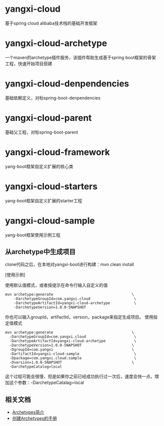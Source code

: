 # yangxi-cloud
基于spring cloud alibaba技术栈的基础开发框架


# yangxi-cloud-archetype
一个maven的archetype插件服务，该插件帮助生成基于spring boot框架的骨架工程，快速开始项目搭建

# yangxi-cloud-denpendencies
基础依赖定义，对标spring-boot-denpendencies

# yangxi-cloud-parent
基础父工程，对标spring-boot-parent

# yangxi-cloud-framework
yang-boot框架自定义扩展的核心类

# yangxi-cloud-starters
yang-boot框架自定义扩展的starter工程

# yangxi-cloud-sample
yang-boot框架使用示例工程

## 从archetype中生成项目
clone代码之后，在本地对yangxi-boot进行构建：mvn clean install

[使用示例]

使用默认值模式，或者按提示在命令行输入自定义的值
```
mvn archetype:generate                                    \
	-DarchetypeGroupId=com.yangxi.cloud                    \
	-DarchetypeArtifactId=yangxi-cloud-archetype           \
	-DarchetypeVersion=1.0.0-SNAPSHOT
```

你也可以输入groupId，artifactId，version，package来指定生成项目。
使用指定值模式
```
mvn archetype:generate                                    \
  -DarchetypeGroupId=com.yangxi.cloud                      \
  -DarchetypeArtifactId=yangxi-cloud-archetype             \
  -DarchetypeVersion=1.0.0-SNAPSHOT                       \
  -DgroupId=com.yangxi                                    \
  -DartifactId=yangxi-cloud-sample                         \
  -Dpackage=com.yangxi.cloud.sample                        \
  -Dversion=1.0.0-SNAPSHOT                                \
  -DarchetypeCatalog=local
```


这个过程可能会很慢，但是如果你之前已经成功执行过一次后，速度会快一点。增加这个参数：-DarchetypeCatalag=local


## 相关文档

* [Archetypes简介](https://maven.apache.org/guides/introduction/introduction-to-archetypes.html)
* [创建Archetypes的手册](https://maven.apache.org/guides/mini/guide-creating-archetypes.html)